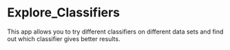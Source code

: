 # Explore_Classifiers
This app allows you to try different classifiers on different data sets and find out which classifier gives better results.
